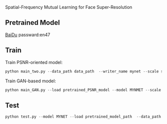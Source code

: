 Spatial-Frequency Mutual Learning for Face Super-Resolution


## Pretrained Model
 [BaiDu]( https://pan.baidu.com/s/123BQyzubi4C5eDVA87ucDw) passward:en47
## Train 
Train PSNR-oriented model:
```Python
python main_two.py --data_path data_path  --writer_name mynet --scale scale --model MYNET
```
Train GAN-based model:
```Python
python main_GAN.py --load pretrained_PSNR_model --model MYNMET --scale 8 --data_path data_path  --writer_name mynetgan
```
## Test
```Python
python test.py --model MYNET --load pretrained_model_path  --data_path data_path --save_name name
```
